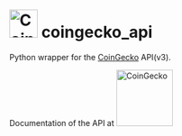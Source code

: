 # <img src="https://github.com/Ran-n/media/blob/main/empresas/coing_gecko_01.svg" width="50" alt="CoinGecko" title="CoinGecko"> coingecko\_api



Python wrapper for the [CoinGecko](https://www.coingecko.com/en) API(v3).

Documentation of the API at [<img src="https://github.com/Ran-n/media/blob/main/empresas/coing_gecko_03.svg" width="100" alt="CoinGecko" title="CoinGecko">](https://www.coingecko.com/en/api/documentation?)
